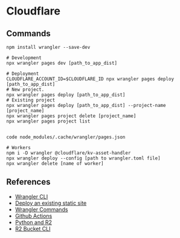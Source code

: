# Cloudflare

## Commands

```
npm install wrangler --save-dev

# Development
npx wrangler pages dev [path_to_app_dist]

# Deployment
CLOUDFLARE_ACCOUNT_ID=$CLOUDFLARE_ID npx wrangler pages deploy [path_to_app_dist]
# New project.
npx wrangler pages deploy [path_to_app_dist]
# Existing project
npx wrangler pages deploy [path_to_app_dist] --project-name [project_name]
npx wrangler pages project delete [project_name]
npx wrangler pages project list


code node_modules/.cache/wrangler/pages.json

# Workers
npm i -D wrangler @cloudflare/kv-asset-handler
npx wrangler deploy --config [path to wrangler.toml file]
npx wrangler delete [name of worker]
```

## References

- [Wrangler CLI](https://dash.cloudflare.com/26d066ec62c4d27b8da5e9aebac17293/workers-and-pages/create-with-cli)
- [Deploy an existing static site](https://developers.cloudflare.com/workers/configuration/sites/start-from-existing/)
- [Wrangler Commands](https://developers.cloudflare.com/workers/wrangler/commands/#deploy)
- [Github Actions](https://developers.cloudflare.com/workers/wrangler/ci-cd)
- [Python and R2](https://developers.cloudflare.com/r2/examples/aws/boto3/)
- [R2 Bucket CLI](https://developers.cloudflare.com/r2/api/workers/workers-api-usage/#5-access-your-r2-bucket-from-your-worker)
